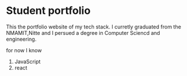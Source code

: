 # Student portfolio
This the portfolio website of my tech stack.
I curretly graduated from the NMAMIT,Nitte and I persued a degree in Computer Sciencd and engineering.

for now I know 

1) JavaScript
2) react
